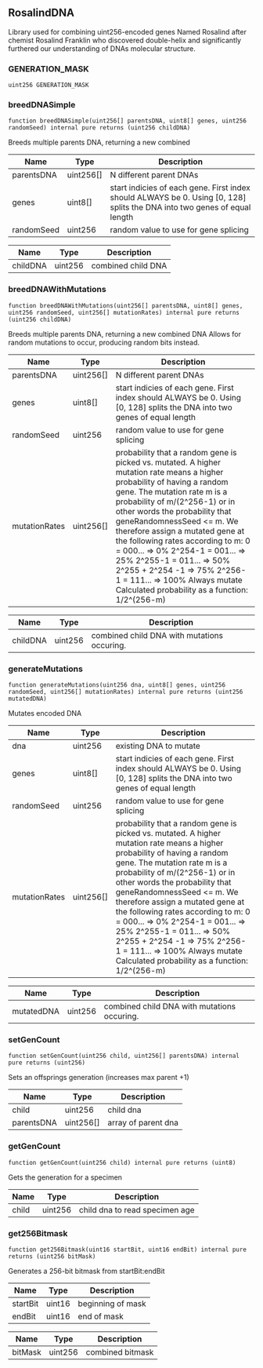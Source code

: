 ## RosalindDNA

Library used for combining uint256-encoded genes
Named Rosalind after chemist
Rosalind Franklin who discovered double-helix and significantly
furthered our understanding of DNAs molecular structure.

### GENERATION_MASK

```solidity
uint256 GENERATION_MASK
```

### breedDNASimple

```solidity
function breedDNASimple(uint256[] parentsDNA, uint8[] genes, uint256 randomSeed) internal pure returns (uint256 childDNA)
```

Breeds multiple parents DNA, returning a new combined

| Name | Type | Description |
| ---- | ---- | ----------- |
| parentsDNA | uint256[] | N different parent DNAs |
| genes | uint8[] | start indicies of each gene. First index should ALWAYS be 0. Using [0, 128] splits the DNA into two genes of equal length |
| randomSeed | uint256 | random value to use for gene splicing |

| Name | Type | Description |
| ---- | ---- | ----------- |
| childDNA | uint256 | combined child DNA |

### breedDNAWithMutations

```solidity
function breedDNAWithMutations(uint256[] parentsDNA, uint8[] genes, uint256 randomSeed, uint256[] mutationRates) internal pure returns (uint256 childDNA)
```

Breeds multiple parents DNA, returning a new combined DNA
Allows for random mutations to occur, producing random bits instead.

| Name | Type | Description |
| ---- | ---- | ----------- |
| parentsDNA | uint256[] | N different parent DNAs |
| genes | uint8[] | start indicies of each gene. First index should ALWAYS be 0. Using [0, 128] splits the DNA into two genes of equal length |
| randomSeed | uint256 | random value to use for gene splicing |
| mutationRates | uint256[] | probability that a random gene is picked vs. mutated. A higher mutation rate means a higher probability of having a random gene. The mutation rate m is a probability of m/(2^256-1) or in other words the probability that geneRandomnessSeed <= m. We therefore assign a mutated gene at the following rates according to m: 0 = 000... => 0% 2^254-1 = 001... => 25% 2^255-1 = 011... => 50% 2^255 + 2^254 -1 => 75% 2^256-1 = 111... => 100% Always mutate Calculated probability as a function: 1/2^(256-m) |

| Name | Type | Description |
| ---- | ---- | ----------- |
| childDNA | uint256 | combined child DNA with mutations occuring. |

### generateMutations

```solidity
function generateMutations(uint256 dna, uint8[] genes, uint256 randomSeed, uint256[] mutationRates) internal pure returns (uint256 mutatedDNA)
```

Mutates encoded DNA

| Name | Type | Description |
| ---- | ---- | ----------- |
| dna | uint256 | existing DNA to mutate |
| genes | uint8[] | start indicies of each gene. First index should ALWAYS be 0. Using [0, 128] splits the DNA into two genes of equal length |
| randomSeed | uint256 | random value to use for gene splicing |
| mutationRates | uint256[] | probability that a random gene is picked vs. mutated. A higher mutation rate means a higher probability of having a random gene. The mutation rate m is a probability of m/(2^256-1) or in other words the probability that geneRandomnessSeed <= m. We therefore assign a mutated gene at the following rates according to m: 0 = 000... => 0% 2^254-1 = 001... => 25% 2^255-1 = 011... => 50% 2^255 + 2^254 -1 => 75% 2^256-1 = 111... => 100% Always mutate Calculated probability as a function: 1/2^(256-m) |

| Name | Type | Description |
| ---- | ---- | ----------- |
| mutatedDNA | uint256 | combined child DNA with mutations occuring. |

### setGenCount

```solidity
function setGenCount(uint256 child, uint256[] parentsDNA) internal pure returns (uint256)
```

Sets an offsprings generation (increases max parent +1)

| Name | Type | Description |
| ---- | ---- | ----------- |
| child | uint256 | child dna |
| parentsDNA | uint256[] | array of parent dna |

### getGenCount

```solidity
function getGenCount(uint256 child) internal pure returns (uint8)
```

Gets the generation for a specimen

| Name | Type | Description |
| ---- | ---- | ----------- |
| child | uint256 | child dna to read specimen age |

### get256Bitmask

```solidity
function get256Bitmask(uint16 startBit, uint16 endBit) internal pure returns (uint256 bitMask)
```

Generates a 256-bit bitmask from startBit:endBit

| Name | Type | Description |
| ---- | ---- | ----------- |
| startBit | uint16 | beginning of mask |
| endBit | uint16 | end of mask |

| Name | Type | Description |
| ---- | ---- | ----------- |
| bitMask | uint256 | combined bitmask |


